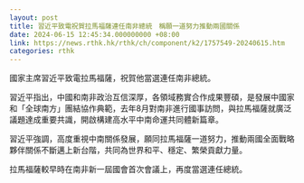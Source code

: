 ```yaml
---
layout: post
title: 習近平致電祝賀拉馬福薩連任南非總統　稱願一道努力推動兩國關係
date: 2024-06-15 12:45:34.000000000 +08:00
link: https://news.rthk.hk/rthk/ch/component/k2/1757549-20240615.htm
categories: rthk
---
```


國家主席習近平致電拉馬福薩，祝賀他當選連任南非總統。

習近平指出，中國和南非政治互信深厚，各領域務實合作成果豐碩，是發展中國家和「全球南方」團結協作典範，去年8月對南非進行國事訪問，與拉馬福薩就廣泛議題達成重要共識，開啟構建高水平中南命運共同體新篇章。

習近平強調，高度重視中南關係發展，願同拉馬福薩一道努力，推動兩國全面戰略夥伴關係不斷邁上新台階，共同為世界和平、穩定、繁榮貢獻力量。

拉馬福薩較早時在南非新一屆國會首次會議上，再度當選連任總統。
